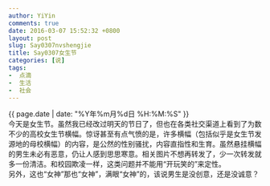 ```yaml
---
author: YiYin
comments: true
date: 2016-03-07 15:52:32 +0800
layout: post
slug: Say0307nvshengjie
title: Say0307女生节
categories: [说]
tags:
-  点滴
-  生活
-  社会
---
```

<div class="saying">
<div class="timestamp">{{ page.date | date: "%Y年%m月%d日 %H:%M:%S" }}</div>
今天是女生节。虽然我已经改过明天的节日了，但也在各类社交渠道上看到了为数不少的高校女生节横幅。惊讶甚至有点气愤的是，许多横幅（包括似乎是女生节发源地的母校横幅）的内容，是公然的性别骚扰，内容直指性和生育。虽然悬挂横幅的男生未必有恶意，仍让人感到思思寒意。相关图片不想再转发了，少一次转发就多一份清洁。和校园欺凌一样，这类问题并不能用“开玩笑的”来定性。<br/>
另外，这也“女神”那也“女神”，满眼“女神”的，该说男生是没创意，还是没诚意？
</div>
